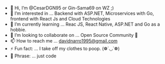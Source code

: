 - 👋 Hi, I’m @CesarDGN95 or Gin-Sama69 on WZ ;)
- 👀 I’m interested in ... Backend with ASP.NET, Microservices with Go, frontend with React Js and Cloud Technologies
- 🌱 I’m currently learning ... Reac JS, React Native, ASP.NET and Go as a hobbie.
- 💞️ I’m looking to collaborate on ... Open Source Community 🧡
- 📫 How to reach me ... davidnarro1995@gmail.com
- ⚡ Fun fact: ... I take off my clothes to poop. (❁´◡`❁)
- 💬 Phrase: ... just code 
<!---
CesarDGN95/CesarDGN95 is a ✨ special ✨ repository because its `README.md` (this file) appears on your GitHub profile.
You can click the Preview link to take a look at your changes.
--->

